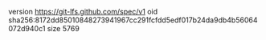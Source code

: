 version https://git-lfs.github.com/spec/v1
oid sha256:8172dd85010848273941967cc291fcfdd5edf017b24da9db4b56064072d940c1
size 5769
